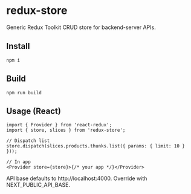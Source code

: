 # redux-store

Generic Redux Toolkit CRUD store for backend-server APIs.

## Install

```
npm i
```

## Build

```
npm run build
```

## Usage (React)

```
import { Provider } from 'react-redux';
import { store, slices } from 'redux-store';

// Dispatch list
store.dispatch(slices.products.thunks.list({ params: { limit: 10 } }));

// In app
<Provider store={store}>{/* your app */}</Provider>
```

API base defaults to http://localhost:4000. Override with NEXT_PUBLIC_API_BASE.
